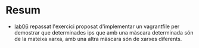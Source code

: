 # Resum
- [lab06](/uf0/vagrant-labs/lab06) repassat l'exercici proposat d'implementar un vagrantfile per demostrar que determinades ips que amb una màscara determinada són de la mateixa xarxa, amb una altra màscara són de xarxes diferents.
